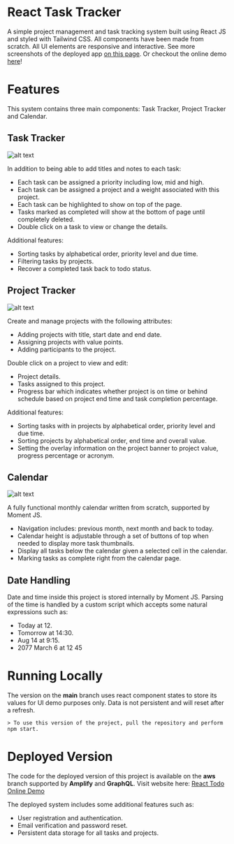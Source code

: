 # React Task Tracker

A simple project management and task tracking system built using React JS and styled with Tailwind CSS. All components have been made from scratch. All UI elements are responsive and interactive. See more screenshots of the deployed app [on this page](https://github.com/jerrykress/ReactJS-Project-Tracker/tree/main/screenshots). Or checkout the online demo [here](https://aws.d3t0l5fc0bu395.amplifyapp.com/)!

# Features

This system contains three main components: Task Tracker, Project Tracker and Calendar.

## Task Tracker

![alt text](https://github.com/jerrykress/ReactJS-Project-Tracker/blob/main/screenshots/task-page.png?raw=true)

In addition to being able to add titles and notes to each task:

- Each task can be assigned a priority including low, mid and high.
- Each task can be assigned a project and a weight associated with this project.
- Each task can be highlighted to show on top of the page.
- Tasks marked as completed will show at the bottom of page until completely deleted.
- Double click on a task to view or change the details.

Additional features:

- Sorting tasks by alphabetical order, priority level and due time.
- Filtering tasks by projects.
- Recover a completed task back to todo status.

## Project Tracker

![alt text](https://github.com/jerrykress/ReactJS-Project-Tracker/blob/main/screenshots/project-page-date.png?raw=true)

Create and manage projects with the following attributes:

- Adding projects with title, start date and end date.
- Assigning projects with value points.
- Adding participants to the project.

Double click on a project to view and edit:

- Project details.
- Tasks assigned to this project.
- Progress bar which indicates whether project is on time or behind schedule based on project end time and task completion percentage.

Additional features:

- Sorting tasks with in projects by alphabetical order, priority level and due time.
- Sorting projects by alphabetical order, end time and overall value.
- Setting the overlay information on the project banner to project value, progress percentage or acronym.

## Calendar

![alt text](https://github.com/jerrykress/ReactJS-Project-Tracker/blob/main/screenshots/calendar-page.png?raw=true)

A fully functional monthly calendar written from scratch, supported by Moment JS.

- Navigation includes: previous month, next month and back to today.
- Calendar height is adjustable through a set of buttons of top when needed to display more task thumbnails.
- Display all tasks below the calendar given a selected cell in the calendar.
- Marking tasks as complete right from the calendar page.

## Date Handling

Date and time inside this project is stored internally by Moment JS. Parsing of the time is handled by a custom script which accepts some natural expressions such as:

- Today at 12.
- Tomorrow at 14:30.
- Aug 14 at 9:15.
- 2077 March 6 at 12 45

# Running Locally

The version on the **main** branch uses react component states to store its values for UI demo purposes only. Data is not persistent and will reset after a refresh.

    > To use this version of the project, pull the repository and perform npm start.

# Deployed Version

The code for the deployed version of this project is available on the **aws** branch supported by **Amplify** and **GraphQL**.
Visit website here: [React Todo Online Demo](https://aws.d3t0l5fc0bu395.amplifyapp.com/)

The deployed system includes some additional features such as:

- User registration and authentication.
- Email verification and password reset.
- Persistent data storage for all tasks and projects.
